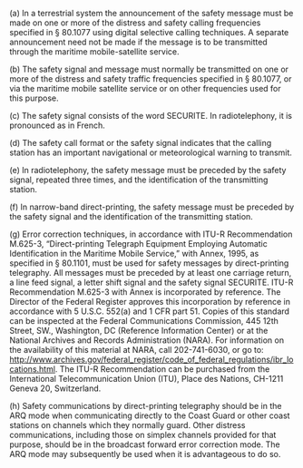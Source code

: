 (a) In a terrestrial system the announcement of the safety message must be made on one or more of the distress and safety calling frequencies specified in § 80.1077 using digital selective calling techniques. A separate announcement need not be made if the message is to be transmitted through the maritime mobile-satellite service.

(b) The safety signal and message must normally be transmitted on one or more of the distress and safety traffic frequencies specified in § 80.1077, or via the maritime mobile satellite service or on other frequencies used for this purpose.

(c) The safety signal consists of the word SECURITE. In radiotelephony, it is pronounced as in French.

(d) The safety call format or the safety signal indicates that the calling station has an important navigational or meteorological warning to transmit.

(e) In radiotelephony, the safety message must be preceded by the safety signal, repeated three times, and the identification of the transmitting station.

(f) In narrow-band direct-printing, the safety message must be preceded by the safety signal and the identification of the transmitting station.

(g) Error correction techniques, in accordance with ITU-R Recommendation M.625-3, “Direct-printing Telegraph Equipment Employing Automatic Identification in the Maritime Mobile Service,” with Annex, 1995, as specified in § 80.1101, must be used for safety messages by direct-printing telegraphy. All messages must be preceded by at least one carriage return, a line feed signal, a letter shift signal and the safety signal SECURITE. ITU-R Recommendation M.625-3 with Annex is incorporated by reference. The Director of the Federal Register approves this incorporation by reference in accordance with 5 U.S.C. 552(a) and 1 CFR part 51. Copies of this standard can be inspected at the Federal Communications Commission, 445 12th Street, SW., Washington, DC (Reference Information Center) or at the National Archives and Records Administration (NARA). For information on the availability of this material at NARA, call 202-741-6030, or go to: http://www.archives.gov/federal_register/code_of_federal_regulations/ibr_locations.html. The ITU-R Recommendation can be purchased from the International Telecommunication Union (ITU), Place des Nations, CH-1211 Geneva 20, Switzerland.

(h) Safety communications by direct-printing telegraphy should be in the ARQ mode when communicating directly to the Coast Guard or other coast stations on channels which they normally guard. Other distress communications, including those on simplex channels provided for that purpose, should be in the broadcast forward error correction mode. The ARQ mode may subsequently be used when it is advantageous to do so.

